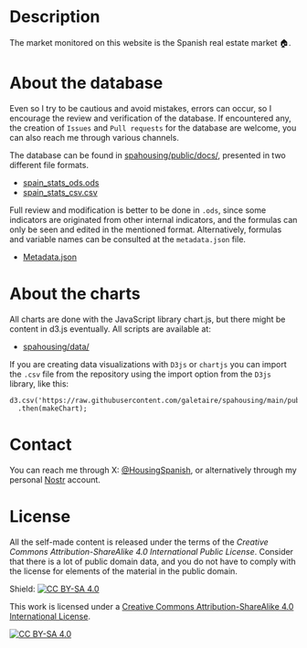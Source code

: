 # Description

The market monitored on this website is the Spanish real estate market 🏠.

# About the database

Even so I try to be cautious and avoid mistakes, errors can occur, so I encourage the review and verification of the database. If encountered any, the creation of ``Issues`` and ``Pull requests`` for the database are welcome, you can also reach me through various channels.

The database can be found in [spahousing/public/docs/](https://github.com/galetaire/spahousing/tree/main/public/docs), presented in two different file formats.
  - [spain_stats_ods.ods](https://github.com/galetaire/spahousing/blob/main/public/docs/spain_stats_ods.ods)
  - [spain_stats_csv.csv](https://github.com/galetaire/spahousing/blob/main/public/docs/spain_stats_csv.csv)

Full review and modification is better to be done in ``.ods``, since some indicators are originated from other internal indicators, and the formulas can only be seen and edited in the mentioned format. Alternatively, formulas and variable names can be consulted at the ``metadata.json`` file.

- [Metadata.json](https://github.com/galetaire/spahousing/raw/main/public/docs/metadata.json)

# About the charts

All charts are done with the JavaScript library chart.js, but there might be content in d3.js eventually. All scripts are available at:

- [spahousing/data/](https://github.com/galetaire/spahousing/tree/main/data)

If you are creating data visualizations with ``D3js`` or ``chartjs`` you can import the ``.csv`` file from the repository using the import option from the ``D3js`` library, like this:

```
d3.csv('https://raw.githubusercontent.com/galetaire/spahousing/main/public/docs/spain_stats_csv.csv')
  .then(makeChart);
```

# Contact

You can reach me through X: [@HousingSpanish](https://x.com/HousingSpanish), or alternatively through my personal [Nostr](https://primal.net/Galetaire) account.

# License

All the self-made content is released under the terms of the _Creative Commons Attribution-ShareAlike 4.0 International Public License_. Consider that there is a lot of public domain data, and you do not have to comply with the license for elements of the material in the public domain.

Shield: [![CC BY-SA 4.0][cc-by-sa-shield]][cc-by-sa]

This work is licensed under a
[Creative Commons Attribution-ShareAlike 4.0 International License][cc-by-sa].

[![CC BY-SA 4.0][cc-by-sa-image]][cc-by-sa]

[cc-by-sa]: http://creativecommons.org/licenses/by-sa/4.0/
[cc-by-sa-image]: https://licensebuttons.net/l/by-sa/4.0/88x31.png
[cc-by-sa-shield]: https://img.shields.io/badge/License-CC%20BY--SA%204.0-lightgrey.svg
